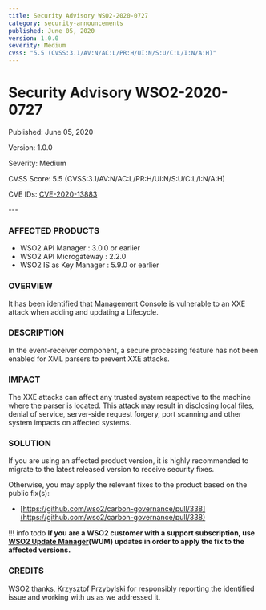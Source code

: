 ```yaml
---
title: Security Advisory WSO2-2020-0727
category: security-announcements
published: June 05, 2020
version: 1.0.0
severity: Medium
cvss: "5.5 (CVSS:3.1/AV:N/AC:L/PR:H/UI:N/S:U/C:L/I:N/A:H)"
---
```


# Security Advisory WSO2-2020-0727

<p class="doc-info">Published: June 05, 2020</p>
<p class="doc-info">Version: 1.0.0</p>
<p class="doc-info">Severity: Medium</p>
<p class="doc-info">CVSS Score: 5.5 (CVSS:3.1/AV:N/AC:L/PR:H/UI:N/S:U/C:L/I:N/A:H)</p>
<p class="doc-info">CVE IDs: <a href="https://www.cve.org/CVERecord?id=CVE-2020-13883">CVE-2020-13883</a></p>
---

### AFFECTED PRODUCTS
* WSO2 API Manager : 3.0.0 or earlier
* WSO2 API Microgateway : 2.2.0
* WSO2 IS as Key Manager : 5.9.0 or earlier


### OVERVIEW
It has been identified that Management Console is vulnerable to an XXE attack when adding and updating a Lifecycle.

### DESCRIPTION
In the event-receiver component, a secure processing feature has not been enabled for XML parsers to prevent XXE attacks.

### IMPACT
The XXE attacks can affect any trusted system respective to the machine where the parser is located. This attack may result in disclosing local files, denial of service, server-side request forgery, port scanning and other system impacts on affected systems.


### SOLUTION
If you are using an affected product version, it is highly recommended to migrate to the latest released version to receive security fixes.

Otherwise, you may apply the relevant fixes to the product based on the public fix(s):

* [https://github.com/wso2/carbon-governance/pull/338](https://github.com/wso2/carbon-governance/pull/338)


!!! info todo
    **If you are a WSO2 customer with a support subscription, use [WSO2 Update Manager](https://wso2.com/updates/wum)(WUM) updates in order to apply the fix to the affected versions.**


### CREDITS
WSO2 thanks, Krzysztof Przybylski for responsibly reporting the identified issue and working with us as we addressed it.
